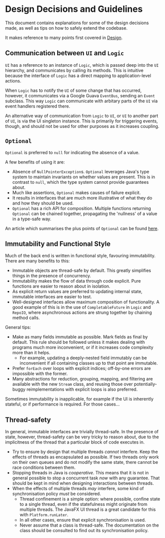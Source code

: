 # Design Decisions and Guidelines

This document contains explanations for some of the design decisions made, as well as tips on how to safely extend the codebase.

It makes reference to many points first covered in [Design](design.md).

## Communication between `UI` and `Logic`

`UI` has a reference to an instance of `Logic`, which is passed deep into the `UI` hierarchy, and communicates by calling its methods. This is intuitive because the interface of `Logic` has a direct mapping to application-level actions.

When `Logic` has to notify the `UI` of some change that has occurred, however, it communicates via a Google Guava `EventBus`, sending an `Event` subclass. This way `Logic` can communicate with arbitary parts of the `UI` via event handlers registered there.

An alternative way of communication from `Logic` to `UI`, or `UI` to another part of `UI`, is via the UI singleton instance. This is primarily for triggering events, though, and should not be used for other purposes as it increases coupling.

## `Optional`

`Optional` is preferred to `null` for indicating the absence of a value.

A few benefits of using it are:

- Absence of `NullPointerException`s. `Optional` leverages Java's type system to maintain invariants on whether values are present. This is in contrast to `null`, which the type system cannot provide guarantees about.
- Much like assertions, `Optional` makes causes of failure explicit.
- It results in interfaces that are much more illustrative of what they do and how they should be used.
- `Optional` has a rich API for composition. Multiple functions returning `Optional` can be chained together, propagating the 'nullness' of a value in a type-safe way.

An article which summarises the plus points of `Optional` can be found [here](https://www.voxxed.com/blog/2015/05/why-even-use-java-8-optional/).

## Immutability and Functional Style

Much of the back end is written in functional style, favouring immutability. There are many benefits to this:

- Immutable objects are thread-safe by default. This greatly simplifies things in the presence of concurrency.
- Immutability makes the flow of data through code explicit. Pure functions are easier to reason about in isolation.
- As explicit return values are preferred to updating internal state, immutable interfaces are easier to test.
- Well-designed interfaces allow maximum composition of functionality. A good example of this is in the use of `CompletableFuture` in `Logic` and `RepoIO`, where asynchronous actions are strung together by chaining method calls.

General tips:

- Make as many fields immutable as possible. Mark fields as final by default. This rule should be followed unless it makes dealing with programs much more inconvenient, or if it increases code complexity more than it helps.
    + For example, updating a deeply-nested field immutably can be inconvenient if all containing classes up to that point are immutable.
- Prefer `forEach` over loops with explicit indices; off-by-one errors are impossible with the former.
- Many abstractions for reduction, grouping, mapping, and filtering are available with the new `Stream` class, and reusing those over potentially-buggy reimplementations with explicit loops is also preferred.

Sometimes immutability is inapplicable, for example if the UI is inherently stateful, or if performance is required. For those cases...

## Thread-safety

In general, immutable interfaces are trivially thread-safe. In the presence of state, however, thread-safety can be very tricky to reason about, due to the implicitness of the thread that a particular block of code executes in.

- Try to ensure by design that multiple threads *cannot* interfere. Keep the effects of threads as encapsulated as possible. If two threads only work on their own queues and do not modify the same state, there cannot be race conditions between them.
- Stopping threads in Java is *cooperative*. This means that it is not in general possible to stop a concurrent task *now* with any guarantee. That should be kept in mind when designing interactions between threads.
- When the effects of multiple threads *may* interfere, some kind of synchronisation policy *must* be considered.
    + Thread confinement is a simple option: where possible, confine state to a single thread, even if the statefulness might originate from multiple threads. The JavaFX UI thread is a great candidate for this with `Platform.runLater`.
    + In all other cases, ensure that explicit synchronisation is used.
    + Never assume that a class is thread-safe. The documentation on the class should be consulted to find out its synchronisation policy.
